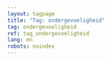 ```yaml
---
layout: tagpage
title: "Tag: ondergevoeligheid"
tag: ondergevoeligheid
ref: tag_ondergevoeligheid
lang: en
robots: noindex
---
```

